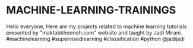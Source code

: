 # MACHINE-LEARNING-TRAININGS
Hello everyone,
Here are my projects related to machine learning tutorials presented by "maktabkhooneh.com" website and taught by Jadi Mirani.
#machinelearning #supervisedlearning #classification #python
@jadijadi
